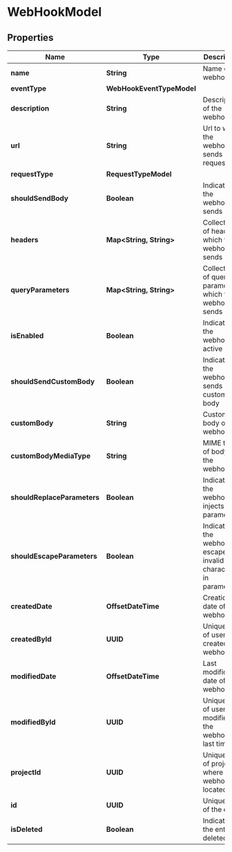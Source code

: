 

# WebHookModel


## Properties

| Name | Type | Description | Notes |
|------------ | ------------- | ------------- | -------------|
|**name** | **String** | Name of the webhook |  |
|**eventType** | **WebHookEventTypeModel** |  |  |
|**description** | **String** | Description of the webhook |  [optional] |
|**url** | **String** | Url to which the webhook sends request |  |
|**requestType** | **RequestTypeModel** |  |  |
|**shouldSendBody** | **Boolean** | Indicates if the webhook sends body |  |
|**headers** | **Map&lt;String, String&gt;** | Collection of headers which the webhook sends |  [optional] |
|**queryParameters** | **Map&lt;String, String&gt;** | Collection of query parameters which the webhook sends |  [optional] |
|**isEnabled** | **Boolean** | Indicates if the webhook is active |  |
|**shouldSendCustomBody** | **Boolean** | Indicates if the webhook sends custom body |  |
|**customBody** | **String** | Custom body of the webhook |  [optional] |
|**customBodyMediaType** | **String** | MIME type of body of the webhook |  [optional] |
|**shouldReplaceParameters** | **Boolean** | Indicates if the webhook injects parameters |  |
|**shouldEscapeParameters** | **Boolean** | Indicates if the webhook escapes invalid characters in parameters |  |
|**createdDate** | **OffsetDateTime** | Creation date of the webhook |  |
|**createdById** | **UUID** | Unique ID of user who created the webhook |  |
|**modifiedDate** | **OffsetDateTime** | Last modification date of the webhook |  [optional] |
|**modifiedById** | **UUID** | Unique ID of user who modified the webhook last time |  [optional] |
|**projectId** | **UUID** | Unique ID of project where the webhook is located |  |
|**id** | **UUID** | Unique ID of the entity |  |
|**isDeleted** | **Boolean** | Indicates if the entity is deleted |  |



